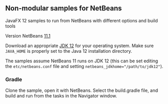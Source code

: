 ## Non-modular samples for NetBeans

JavaFX 12 samples to run from NetBeans with different options and build tools

Version NetBeans [11.1](https://netbeans.apache.org/download/nb111/nb111.html)

Download an appropriate [JDK 12](https://jdk.java.net/12/) for your operating system. Make sure `JAVA_HOME` 
is properly set to the Java 12 installation directory. 

The samples assume NetBeans 11 runs on JDK 12 (this can be set editing the `etc/netbeans.conf` file
and setting `netbeans_jdkhome="/path/to/jdk12"`).

### Gradle

Clone the sample, open it with NetBeans. Select the build.gradle file, and build and run
from the tasks in the Navigator window.